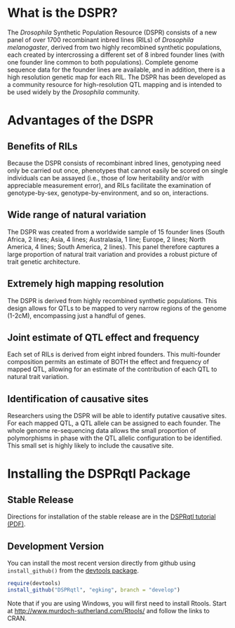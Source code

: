 # What is the DSPR?

The *Drosophila* Synthetic Population Resource (DSPR) consists of a new panel of over 1700 recombinant inbred lines (RILs) of *Drosophila melanogaster*, derived from two highly recombined synthetic populations, each created by intercrossing a different set of 8 inbred founder lines (with one founder line common to both populations). Complete genome sequence data for the founder lines are available, and in addition, there is a high resolution genetic map for each RIL. The DSPR has been developed as a community resource for high-resolution QTL mapping and is intended to be used widely by the *Drosophila* community.

# Advantages of the DSPR

## Benefits of RILs

Because the DSPR consists of recombinant inbred lines, genotyping need only be carried out once, phenotypes that cannot easily be scored on single individuals can be assayed (i.e., those of low heritability and/or with appreciable measurement error), and RILs facilitate the examination of genotype-by-sex, genotype-by-environment, and so on, interactions.

## Wide range of natural variation

The DSPR was created from a worldwide sample of 15 founder lines (South Africa, 2 lines; Asia, 4 lines; Australasia, 1 line; Europe, 2 lines; North America, 4 lines; South America, 2 lines). This panel therefore captures a large proportion of natural trait variation and provides a robust picture of trait genetic architecture.

## Extremely high mapping resolution

The DSPR is derived from highly recombined synthetic populations. This design allows for QTLs to be mapped to very narrow regions of the genome (1-2cM), encompassing just a handful of genes.

## Joint estimate of QTL effect and frequency

Each set of RILs is derived from eight inbred founders. This multi-founder composition permits an estimate of BOTH the effect and frequency of mapped QTL, allowing for an estimate of the contribution of each QTL to natural trait variation.

## Identification of causative sites

Researchers using the DSPR will be able to identify putative causative sites. For each mapped QTL, a QTL allele can be assigned to each founder. The whole genome re-sequencing data allows the small proportion of polymorphisms in phase with the QTL allelic configuration to be identified. This small set is highly likely to include the causative site.

# Installing the DSPRqtl Package

## Stable Release

Directions for installation of the stable release are in the [DSPRqtl tutorial (PDF)](http://wfitch.bio.uci.edu/DatFILES/DSPRqtl-intro.pdf).

## Development Version

You can install the most recent version directly from github using
`install_github()` from the [devtools
package](https://github.com/hadley/devtools).

```R
require(devtools)
install_github("DSPRqtl", "egking", branch = "develop")
```

Note that if you are using Windows, you will first need to install
Rtools. Start at <http://www.murdoch-sutherland.com/Rtools/> and
follow the links to CRAN.
